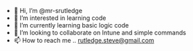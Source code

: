- 👋 Hi, I’m @mr-srutledge
- 👀 I’m interested in learning code
- 🌱 I’m currently learning basic logic code
- 💞️ I’m looking to collaborate on Intune and simple commands
- 📫 How to reach me .. rutledge.steve@gmail.com

<!---
mr-srutledge/mr-srutledge is a ✨ special ✨ repository because its `README.md` (this file) appears on your GitHub profile.
You can click the Preview link to take a look at your changes.
--->

